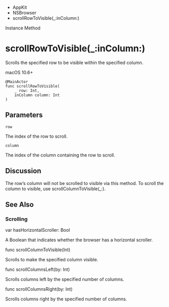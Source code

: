 

- AppKit
- NSBrowser
-  scrollRowToVisible(\_:inColumn:) 

Instance Method

# scrollRowToVisible(\_:inColumn:)

Scrolls the specified row to be visible within the specified column.

macOS 10.6+

``` source
@MainActor
func scrollRowToVisible(
    _ row: Int,
    inColumn column: Int
)
```

## Parameters 

`row`  

The index of the row to scroll.

`column`  

The index of the column containing the row to scroll.

## Discussion

The row’s column will not be scrolled to visible via this method. To scroll the column to visible, use scrollColumnToVisible(_:).

## See Also

### Scrolling

var hasHorizontalScroller: Bool

A Boolean that indicates whether the browser has a horizontal scroller.

func scrollColumnToVisible(Int)

Scrolls to make the specified column visible.

func scrollColumnsLeft(by: Int)

Scrolls columns left by the specified number of columns.

func scrollColumnsRight(by: Int)

Scrolls columns right by the specified number of columns.

